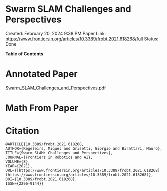 # Swarm SLAM Challenges and Perspectives

Created: February 20, 2024 9:38 PM
Paper Link: https://www.frontiersin.org/articles/10.3389/frobt.2021.618268/full
Status: Done

**Table of Contents**

# Annotated Paper

[Swarm_SLAM_Challenges_and_Perspectives.pdf](Swarm%20SLAM%20Challenges%20and%20Perspectives%202e33ab09198d4df697047d11e7788012/Swarm_SLAM_Challenges_and_Perspectives.pdf)

# Math From Paper

# Citation

```
@ARTICLE{10.3389/frobt.2021.618268,
AUTHOR={Kegeleirs, Miquel and Grisetti, Giorgio and Birattari, Mauro},
TITLE={Swarm SLAM: Challenges and Perspectives},
JOURNAL={Frontiers in Robotics and AI},
VOLUME={8},
YEAR={2021},
URL={[https://www.frontiersin.org/articles/10.3389/frobt.2021.618268](https://www.frontiersin.org/articles/10.3389/frobt.2021.618268)},
DOI={10.3389/frobt.2021.618268},
ISSN={2296-9144}}
```